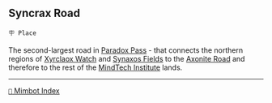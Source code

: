 ## Syncrax Road

`🪧 Place`

The second-largest road in [Paradox Pass](<https://zeithalt.github.io/r/paradox_pass.html>) - that connects the northern regions of [Xyrclaox Watch](<https://zeithalt.github.io/r/xyrclaox_watch.html>) and [Synaxos Fields](<https://zeithalt.github.io/r/synaxos_fields.html>) to the [Axonite Road](<https://zeithalt.github.io/r/axonite_road.html>) and therefore to the rest of the [MindTech Institute](<https://zeithalt.github.io/r/mindtech_institute.html>) lands.

<!---
keywords:  
aliases: 
-->
----------
[`📑` Mimbot Index](</index.md#7d60>)